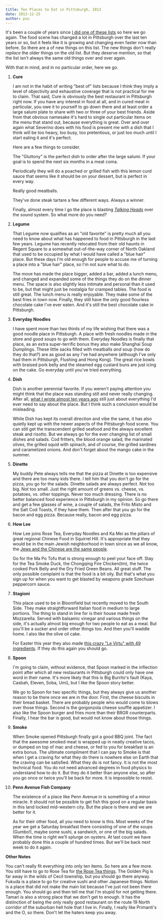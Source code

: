 ```yaml
---
title: Ten Places to Eat in Pittsburgh, 2013
date: 2013-12-25
author: psu
---
```


It's been a couple of years since <a href="http://mutable-states.com/10-things-to-eat-in-pittsburgh-before-you-are-dead.html">I did one of these lists</a> so here we go again. The food scene has changed a lot in Pittsburgh over the last ten years or so, but it feels like it is growing and changing even faster now than before. So there are a of new things on this list. The new things don't really _replace_ the older things on the old list. But they deserve mention, so that the list isn't always the same old things over and over again.

With that in mind, and in no particular order, here we go.

1. **Cure**

	I am not in the habit of writing "best of" lists because I think they imply a level of objectivity and exhaustive coverage that is not practical for me to claim. That said, Cure is obviously the best restaurant in Pittsburgh right now. If you have any interest in food at all, and in cured meat in particular, you owe it to yourself to go down there and at least order a large salumi plate to share with two or three of your best friends. Aside from that obvious namesake it's hard to single out particular items on the menu that stand out, because everything is great. Over and over again what Severino does with his food is present me with a dish that I think will be too heavy, too busy, too pretentious, or just too much until I start eating it and it's perfect.

	Here are a few things to consider.

	The "Gluttony" is the perfect dish to order after the large salumi. If your goal is to spend the next six months in a meat coma.

	Periodically they will do a poached or grilled fish with this lemon curd sauce that seems like it should be on your dessert, but is perfect in every way.

	Really good meatballs.

	They've done steak tartare a few different ways. Always a winner.

	Finally, almost every time I go the place is blasting <a href="https://itunes.apple.com/us/album/stop-making-sense-special/id290073030">_Talking Heads_</a> over the sound system. So what more do you need?

2. **Legume**

	That Legume now qualifies as an "old favorite" is pretty much all you need to know about what has happened to food in Pittsburgh in the last few years. Legume has recently relocated from their old haunts in Regent Square to a somewhat out-of-the-way corner of North Oakland that used to be occupied by what I would have called a "blue hair" place. But these days I'm old enough for people to accuse me of turning a place into a "blue hair" place, so I'm not sure what to do.

	The move has made the place bigger, added a bar, added a lunch menu, and changed and expanded some of the things they do on the dinner menu. The space is also slightly less intimate and personal than it used to be, but that might just be nostalgia for cramped tables. The food is still great. The lunch menu is really enjoyable. They make some of the best fries in town now. Finally, they still have the only good flourless chocolate cake I've ever eaten. And it's still the best chocolate cake in Pittsburgh.

3. **Everyday Noodles**

	I have spent more than two thirds of my life wishing that there was a good noodle place in Pittsburgh. A place with fresh noodles made in the store and good soups to go with them. Everyday Noodles is finally that place, as an extra super-terrific bonus they also make Shanghai Soup Dumplings. These little sacks filled with meatballs *and* soup (how do they do that?) are as good as any I've had anywhere (although I've only had them in Pittsburgh, Flushing and Hong Kong). The great rice bowls with braised pork belly and the steamed egg custard buns are just icing on the cake. Go everyday until you've tried everything.

4. **Dish**

	Dish is another perennial favorite. If you weren't paying attention you might think that the place was standing still and never really changing. After all, <a href="http://tleaves.com/wp-archive/2005/04/28/dish/index.html">what I wrote almost ten years ago</a> still just about everything I'd ever need to say about the place. But I think such a conclusion would be misleading. 

	While Dish has kept its overall direction and vibe the same, it has also quietly kept up with the newer aspects of the Pittsburgh food scene. You can still get the transcendent grilled seafood and the always excellent steak and risotto. But we always go for the ever changing list of small dishes and salads. Cod fritters, the blood orange salad, the marinated olives, the grilled squid with spinach, and of course, the grilled sardines and caramelized onions. And don't forget about the mango cake in the summer.

5. **Dinette**

	My buddy Pete always tells me that the pizza at Dinette is too expensive and there are too many kids there. I tell him that you don't go for the pizza, you go for the salads. Dinette salads are always perfect. Not too big. Not too small. Just the right amount of greens vs. cheese, vs. potatoes, vs. other toppings. Never too much dressing. There is no better balanced food experience in Pittsburgh in my opinion. So go there and get a few glasses of wine, a couple of salads, the Frito Misto and the Salt Cod Toasts, if they have them. Then after that you go for the bacon and egg pizza. Because really, bacon and egg pizza.

6. **How Lee**

	How Lee joins Rose Tea, Everyday Noodles and Ka Mei as the pillars of great regional Chinese Food in Squirrel Hill. It's appropriate that they would be in the main Jewish neighborhood in town since as we all know, the <a href="http://www.tabletmag.com/jewish-life-and-religion/53569/jewish-christmas">Jews and the Chinese are the same people</a>.

	Go for the Ma Po Tofu that is strong enough to peel your face off. Stay for the Tea Smoke Duck, the Chongqing Fire Chicken(tm), the twice cooked Pork Belly and the Dry Fried Green Beans. All great stuff. The only possible complaint is that the food is a bit oily. But that's what you sign up for when you want to get blasted by weapons grade Szechuan peppercorn sauce.

7. **Stagioni**

	This place used to be in Bloomfield but recently moved to the South Side. They make straightforward Italian food in medium to large portions. The thing to stand in line for is their house made fresh Mozzarella. Served with balsamic vinegar and various things on the side, it's actually almost big enough for two people to eat as a meal. But you'll be a sucker and order other things too. And then you'll waddle home. I also like the olive oil cake.

	For Easter this year they also made <a href="http://www.youtube.com/watch?v=1iR9uJpS8Z4">this crazy "Le Virtu" with 49 ingredients</a>. If they do this again you should go.

8. **Spoon**

	I'm going to claim, without evidence, that Spoon marked in the inflection point after which all new restaurants in Pittsburgh could only have one word in their name. It's more likely that this is Big Burrito's fault (Kaya, Casbah, Eleven, Soba, Umi), but I like the Spoon story better.

	We go to Spoon for two specific things, but they always give us another reason to be there once we are in the door. First, the cheese biscuits in their bread basket. There are probably people who would come to blows over those things. Second is the gorgonzola cheese soufflé appetizer. I also like the Spoon burger and fries more than their BRGR counterparts. Finally, I hear the bar is good, but would not know about those things.

9. **Smoke**

	When Smoke opened Pittsburgh finally got a good BBQ joint. The fact that the awesome smoked meat is wrapped up in neatly creative tacos, or dumped on top of mac and cheese, or fed to you for breakfast is an extra bonus. The ultimate compliment that I can pay to Smoke is that when I get a craving for what they do there is nowhere else on Earth that the craving can be satisfied. What they do is not fancy. It is not the most technical food. You do not need advanced degrees in food physics to understand how to do it. But they do it better than anyone else, so after you go once or twice you'll be back for more. It is impossible to resist.

10. **Penn Avenue Fish Company**
	
	The existence of a place like Penn Avenue in is something of a minor miracle. It should not be possible to get fish this good on a regular basis in this land locked mid-western city. But the place is there and we are better for it.

	As for their other food, all you need to know is this. Most weeks of the year we get a Saturday breakfast there consisting of one of the soups (Gumbo!), maybe some sushi, a sandwich, or one of the big salads. When the time is right we'll splurge on oysters. At last count we have probably done this a couple of hundred times. But we'll be back next week to do it again.

**Other Notes**

You can't really fit everything into only ten items. So here are a few more. You still have to go to Rose Tea for <a href="http://tleaves.com/wp-archive/2009/04/01/the-rose-tea-effect/index.html">the Rose Tea things</a>. The Golden Pig is far away in the wilds of Cecil township, but you should go there anyway. Fukuda is a place to go for creative sushi and other Japanese things. Notion is a place that did not make the main list because I've just not been there enough. You should go and then tell me that I'm stupid for not getting there. Tamari is also a strong place that we don't get to enough. It has the distinction of being the only really good restaurant on the route 19 North corridor of the suburban hell hole that I live in. Finally, I really like Primanti's and the O, so there. Don't let the haters keep you away.